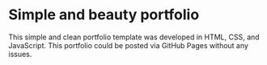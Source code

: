 # Simple and beauty portfolio
This simple and clean portfolio template was developed in HTML, CSS, and JavaScript. This portfolio could be posted via GitHub Pages without any issues.


